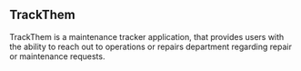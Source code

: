 ## TrackThem
TrackThem is a maintenance tracker application, that provides users with the ability to reach out to operations or repairs department regarding repair or maintenance requests.
